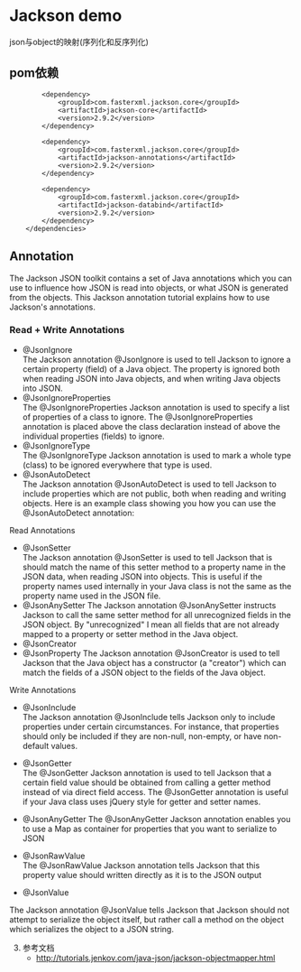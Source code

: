 # Jackson demo
json与object的映射(序列化和反序列化)
## pom依赖
```
        <dependency>
            <groupId>com.fasterxml.jackson.core</groupId>
            <artifactId>jackson-core</artifactId>
            <version>2.9.2</version>
        </dependency>

        <dependency>
            <groupId>com.fasterxml.jackson.core</groupId>
            <artifactId>jackson-annotations</artifactId>
            <version>2.9.2</version>
        </dependency>

        <dependency>
            <groupId>com.fasterxml.jackson.core</groupId>
            <artifactId>jackson-databind</artifactId>
            <version>2.9.2</version>
        </dependency>
    </dependencies>

```
## Annotation    
The Jackson JSON toolkit contains a set of Java annotations which you can use to influence how JSON is read into objects, or what JSON is generated from the objects. This Jackson annotation tutorial explains how to use Jackson's annotations.

### Read + Write Annotations
-   @JsonIgnore     
    The Jackson annotation @JsonIgnore is used to tell Jackson to ignore a certain property (field) of a Java object. The property is ignored both when reading JSON into Java objects, and when writing Java objects into JSON. 
-   @JsonIgnoreProperties   
    The @JsonIgnoreProperties Jackson annotation is used to specify a list of properties of a class to ignore. The @JsonIgnoreProperties annotation is placed above the class declaration instead of above the individual properties (fields) to ignore. 
-   @JsonIgnoreType     
    The @JsonIgnoreType Jackson annotation is used to mark a whole type (class) to be ignored everywhere that type is used.
-   @JsonAutoDetect     
    The Jackson annotation @JsonAutoDetect is used to tell Jackson to include properties which are not public, both when reading and writing objects. Here is an example class showing you how you can use the @JsonAutoDetect annotation:

Read Annotations
- @JsonSetter   
The Jackson annotation @JsonSetter is used to tell Jackson that is should match the name of this setter method to a property name in the JSON data, when reading JSON into objects. This is useful if the property names used internally in your Java class is not the same as the property name used in the JSON file.
- @JsonAnySetter
The Jackson annotation @JsonAnySetter instructs Jackson to call the same setter method for all unrecognized fields in the JSON object. By "unrecognized" I mean all fields that are not already mapped to a property or setter method in the Java object.
- @JsonCreator  
- @JsonProperty
The Jackson annotation @JsonCreator is used to tell Jackson that the Java object has a constructor (a "creator") which can match the fields of a JSON object to the fields of the Java object.

Write Annotations
- @JsonInclude  
The Jackson annotation @JsonInclude tells Jackson only to include properties under certain circumstances. For instance, that properties should only be included if they are non-null, non-empty, or have non-default values. 

- @JsonGetter   
The @JsonGetter Jackson annotation is used to tell Jackson that a certain field value should be obtained from calling a getter method instead of via direct field access. The @JsonGetter annotation is useful if your Java class uses jQuery style for getter and setter names. 

- @JsonAnyGetter
The @JsonAnyGetter Jackson annotation enables you to use a Map as container for properties that you want to serialize to JSON

- @JsonRawValue     
The @JsonRawValue Jackson annotation tells Jackson that this property value should written directly as it is to the JSON output

- @JsonValue    

The Jackson annotation @JsonValue tells Jackson that Jackson should not attempt to serialize the object itself, but rather call a method on the object which serializes the object to a JSON string.

3. 参考文档
    - http://tutorials.jenkov.com/java-json/jackson-objectmapper.html
